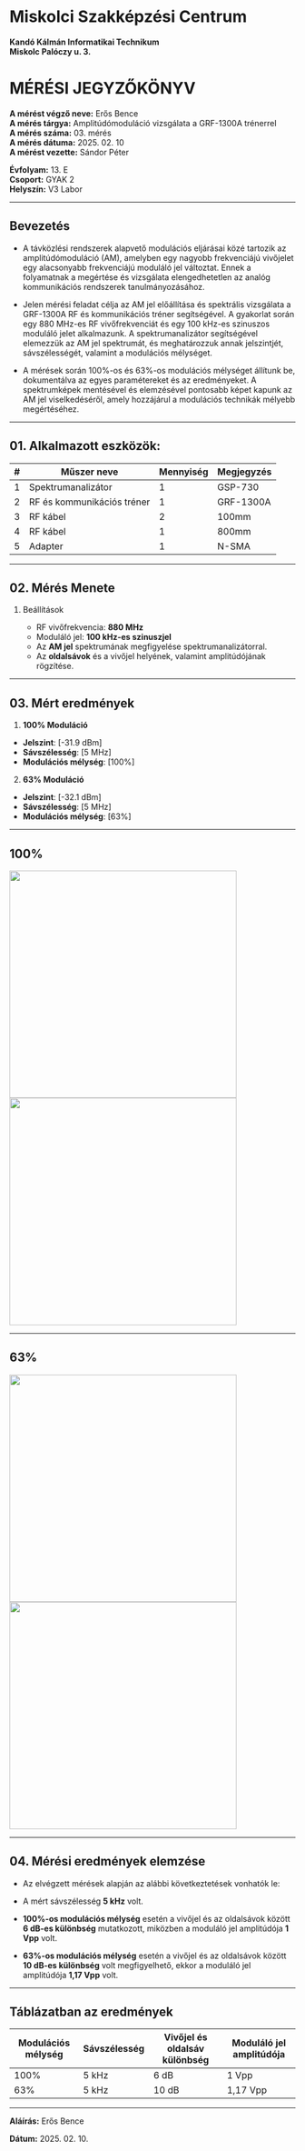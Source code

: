 # Miskolci Szakképzési Centrum  
**Kandó Kálmán Informatikai Technikum**  
**Miskolc Palóczy u. 3.**

# MÉRÉSI JEGYZŐKÖNYV

**A mérést végző neve:** Erős Bence  
**A mérés tárgya:** Amplitúdómoduláció vizsgálata a GRF-1300A trénerrel <br>
**A mérés száma:** 03. mérés  
**A mérés dátuma:** 2025. 02. 10  
**A mérést vezette:** Sándor Péter  

**Évfolyam:** 13. E  
**Csoport:** GYAK 2  
**Helyszín:** V3 Labor 

---

## Bevezetés

- A távközlési rendszerek alapvető modulációs eljárásai közé tartozik az amplitúdómoduláció (AM), amelyben egy nagyobb frekvenciájú vivőjelet egy alacsonyabb frekvenciájú moduláló jel változtat. Ennek a folyamatnak a megértése és vizsgálata elengedhetetlen az analóg kommunikációs rendszerek tanulmányozásához.

- Jelen mérési feladat célja az AM jel előállítása és spektrális vizsgálata a GRF-1300A RF és kommunikációs tréner segítségével. A gyakorlat során egy 880 MHz-es RF vivőfrekvenciát és egy 100 kHz-es szinuszos moduláló jelet alkalmazunk. A spektrumanalizátor segítségével elemezzük az AM jel spektrumát, és meghatározzuk annak jelszintjét, sávszélességét, valamint a modulációs mélységet.

- A mérések során 100%-os és 63%-os modulációs mélységet állítunk be, dokumentálva az egyes paramétereket és az eredményeket. A spektrumképek mentésével és elemzésével pontosabb képet kapunk az AM jel viselkedéséről, amely hozzájárul a modulációs technikák mélyebb megértéséhez.

---

## 01. Alkalmazott eszközök:

| #    | Műszer neve                 | Mennyiség | Megjegyzés  |
|------|-----------------------------|-----------|-------------|
| 1    | Spektrumanalizátor          | 1         | GSP-730     |
| 2    | RF és kommunikációs tréner  | 1         | GRF-1300A   |
| 3    | RF kábel                    | 2         | 100mm       |
| 4    | RF kábel                    | 1         | 800mm       |
| 5    | Adapter                     | 1         | N-SMA       |


---


## 02. Mérés Menete

1. Beállítások

   - RF vivőfrekvencia: **880 MHz**  
   - Moduláló jel: **100 kHz-es szinuszjel**
   - Az **AM jel** spektrumának megfigyelése spektrumanalizátorral.  
   - Az **oldalsávok** és a vivőjel helyének, valamint amplitúdójának rögzítése.

---

## 03. Mért eredmények  

1. **100% Moduláció**

- **Jelszint**: [-31.9 dBm]
- **Sávszélesség**: [5 MHz]  
- **Modulációs mélység**: [100%]   

2. **63% Moduláció**

- **Jelszint**: [-32.1 dBm]
- **Sávszélesség**: [5 MHz]
- **Modulációs mélység**: [63%] 


---

## 100%

<img src="https://github.com/user-attachments/assets/18c5dae8-7ebc-473b-98b4-316e487bb9fc" width="400"> <img src="https://github.com/user-attachments/assets/dac0fdb7-031a-4e78-a6eb-0ce240457f39" width="400">


---


## 63%

<img src="https://github.com/user-attachments/assets/606404f9-bac2-4579-95cd-da0595b9ffde" width="400"> <img src="https://github.com/user-attachments/assets/56c94774-0e68-4907-a240-97537f91363d" width="400">

---

## 04. Mérési eredmények elemzése

- Az elvégzett mérések alapján az alábbi következtetések vonhatók le:  

- A mért sávszélesség **5 kHz** volt.  
- **100%-os modulációs mélység** esetén a vivőjel és az oldalsávok között **6 dB-es különbség** mutatkozott, miközben a moduláló jel amplitúdója **1 Vpp** volt.  
- **63%-os modulációs mélység** esetén a vivőjel és az oldalsávok között **10 dB-es különbség** volt megfigyelhető, ekkor a moduláló jel amplitúdója **1,17 Vpp** volt.  

---

## Táblázatban az eredmények

| Modulációs mélység | Sávszélesség | Vivőjel és oldalsáv különbség | Moduláló jel amplitúdója |
|--------------------|--------------|------------------------------|--------------------------|
| 100%              | 5 kHz        | 6 dB                         | 1 Vpp                   |
| 63%               | 5 kHz        | 10 dB                        | 1,17 Vpp                |


---

**Aláírás:** Erős Bence 

**Dátum:** 2025. 02. 10.
